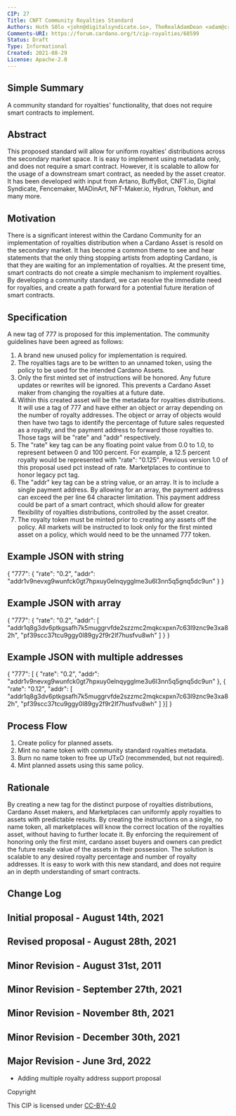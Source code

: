 ```yaml
---
CIP: 27
Title: CNFT Community Royalties Standard
Authors: Huth S0lo <john@digitalsyndicate.io>, TheRealAdamDean <adam@crypto2099.io>
Comments-URI: https://forum.cardano.org/t/cip-royalties/68599
Status: Draft
Type: Informational
Created: 2021-08-29
License: Apache-2.0
---
```


## Simple Summary

A community standard for royalties&#39; functionality, that does not require smart contracts to implement.

## Abstract

This proposed standard will allow for uniform royalties&#39; distributions across the secondary market space. It is easy to implement using metadata only, and does not require a smart contract.  However, it is scalable to allow for the usage of a downstream smart contract, as needed by the asset creator. It has been developed with input from Artano, BuffyBot, CNFT.io, Digital Syndicate, Fencemaker, MADinArt, NFT-Maker.io, Hydrun, Tokhun, and many more.

## Motivation

There is a significant interest within the Cardano Community for an implementation of royalties distribution when a Cardano Asset is resold on the secondary market. It has become a common theme to see and hear statements that the only thing stopping artists from adopting Cardano, is that they are waiting for an implementation of royalties.  At the present time, smart contracts do not create a simple mechanism to implement royalties.  By developing a community standard, we can resolve the immediate need for royalties, and create a path forward for a potential future iteration of smart contracts.

## Specification

A new tag of 777 is proposed for this implementation.  The community guidelines have been agreed as follows:
1) A brand new unused policy for implementation is required.
2) The royalties tags are to be written to an unnamed token, using the policy to be used for the intended Cardano Assets.
3) Only the first minted set of instructions will be honored.  Any future updates or rewrites will be ignored.  This prevents a Cardano Asset maker from changing the royalties at a future date.
4) Within this created asset will be the metadata for royalties distributions.  It will use a tag of 777 and have either an object or array depending on the number of royalty addresses. The object or array of objects would then have two tags to identify the percentage of future sales requested as a royalty, and the payment address to forward those royalties to.  Those tags will be "rate" and "addr" respectively.
5) The "rate" key tag can be any floating point value from 0.0 to 1.0, to represent between 0 and 100 percent.  For example, a 12.5 percent royalty would be represented with "rate": "0.125".  Previous version 1.0 of this proposal used pct instead of rate.  Marketplaces to continue to honor legacy pct tag.
6) The "addr" key tag can be a string value, or an array.  It is to include a single payment address.  By allowing for an array, the payment address can exceed the per line 64 character limitation.  This payment address could be part of a smart contract, which should allow for greater flexibility of royalties distributions, controlled by the asset creator.
7) The royalty token must be minted prior to creating any assets off the policy.  All markets will be instructed to look only for the first minted asset on a policy, which would need to be the unnamed 777 token.

## Example JSON with string

{
	"777": {
		"rate": "0.2",
		"addr": "addr1v9nevxg9wunfck0gt7hpxuy0elnqygglme3u6l3nn5q5gnq5dc9un"
	}
}

## Example JSON with array

{
	"777": {
		"rate": "0.2",
		"addr": [
			"addr1q8g3dv6ptkgsafh7k5muggrvfde2szzmc2mqkcxpxn7c63l9znc9e3xa82h",
			"pf39scc37tcu9ggy0l89gy2f9r2lf7husfvu8wh"
		]
	}
}

## Example JSON with multiple addresses

{
	"777": [
	{
		"rate": "0.2",
		"addr": "addr1v9nevxg9wunfck0gt7hpxuy0elnqygglme3u6l3nn5q5gnq5dc9un"
	},
	{
		"rate": "0.12",
		"addr": [
			"addr1q8g3dv6ptkgsafh7k5muggrvfde2szzmc2mqkcxpxn7c63l9znc9e3xa82h",
			"pf39scc37tcu9ggy0l89gy2f9r2lf7husfvu8wh"
		]
	}]
}

## Process Flow
1) Create policy for planned assets.
2) Mint no name token with community standard royalties metadata.
3) Burn no name token to free up UTxO (recommended, but not required).
4) Mint planned assets using this same policy.

## Rationale

By creating a new tag for the distinct purpose of royalties distributions, Cardano Asset makers, and Marketplaces can uniformly apply royalties to assets with predictable results.  By creating the instructions on a single, no name token, all marketplaces will know the correct location of the royalties asset, without having to further locate it.  By enforcing the requirement of honoring only the first mint, cardano asset buyers and owners can predict the future resale value of the assets in their possession.  The solution is scalable to any desired royalty percentage and number of royalty addresses.  It is easy to work with this new standard, and does not require an in depth understanding of smart contracts.

## Change Log

## Initial proposal - August 14th, 2021
## Revised proposal - August 28th, 2021
## Minor Revision - August 31st, 2011
## Minor Revision - September 27th, 2021
## Minor Revision - November 8th, 2021
## Minor Revision - December 30th, 2021
## Major Revision - June 3rd, 2022
- Adding multiple royalty address support proposal

Copyright

This CIP is licensed under [CC-BY-4.0](https://creativecommons.org/licenses/by/4.0/legalcode)
